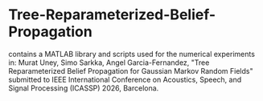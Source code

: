 # Tree-Reparameterized-Belief-Propagation 
contains a MATLAB library and scripts used for the numerical experiments in:
Murat Uney, Simo Sarkka, Angel Garcia-Fernandez, "Tree Reparameterized Belief Propagation for Gaussian Markov Random Fields" submitted to IEEE International Conference on Acoustics, Speech, and Signal Processing (ICASSP) 2026, Barcelona.
